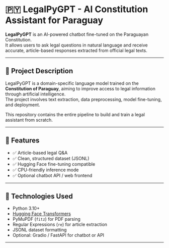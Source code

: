 # 🇵🇾 LegalPyGPT - AI Constitution Assistant for Paraguay

**LegalPyGPT** is an AI-powered chatbot fine-tuned on the Paraguayan Constitution.  
It allows users to ask legal questions in natural language and receive accurate, article-based responses extracted from official legal texts.

---

## 📜 Project Description

LegalPyGPT is a domain-specific language model trained on the **Constitution of Paraguay**, aiming to improve access to legal information through artificial intelligence.  
The project involves text extraction, data preprocessing, model fine-tuning, and deployment.

This repository contains the entire pipeline to build and train a legal assistant from scratch.

---

## 🔧 Features

- ✅ Article-based legal Q&A
- ✅ Clean, structured dataset (JSONL)
- ✅ Hugging Face fine-tuning compatible
- ✅ CPU-friendly inference mode
- ✅ Optional chatbot API / web frontend

---

## 🧠 Technologies Used

- Python 3.10+
- [Hugging Face Transformers](https://huggingface.co/docs/transformers)
- PyMuPDF (`fitz`) for PDF parsing
- Regular Expressions (`re`) for article extraction
- JSONL dataset formatting
- Optional: Gradio / FastAPI for chatbot or API

---



